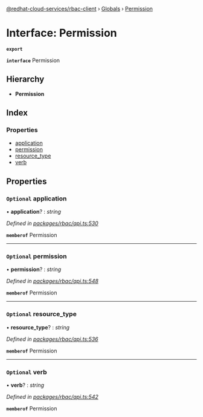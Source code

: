 [@redhat-cloud-services/rbac-client](../README.md) › [Globals](../globals.md) › [Permission](permission.md)

# Interface: Permission

**`export`** 

**`interface`** Permission

## Hierarchy

* **Permission**

## Index

### Properties

* [application](permission.md#optional-application)
* [permission](permission.md#optional-permission)
* [resource_type](permission.md#optional-resource_type)
* [verb](permission.md#optional-verb)

## Properties

### `Optional` application

• **application**? : *string*

*Defined in [packages/rbac/api.ts:530](https://github.com/leSamo/javascript-clients/blob/master/packages/rbac/api.ts#L530)*

**`memberof`** Permission

___

### `Optional` permission

• **permission**? : *string*

*Defined in [packages/rbac/api.ts:548](https://github.com/leSamo/javascript-clients/blob/master/packages/rbac/api.ts#L548)*

**`memberof`** Permission

___

### `Optional` resource_type

• **resource_type**? : *string*

*Defined in [packages/rbac/api.ts:536](https://github.com/leSamo/javascript-clients/blob/master/packages/rbac/api.ts#L536)*

**`memberof`** Permission

___

### `Optional` verb

• **verb**? : *string*

*Defined in [packages/rbac/api.ts:542](https://github.com/leSamo/javascript-clients/blob/master/packages/rbac/api.ts#L542)*

**`memberof`** Permission
